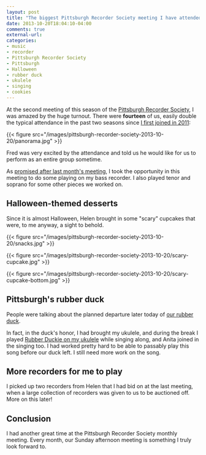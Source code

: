 ```yaml
---
layout: post
title: "The biggest Pittsburgh Recorder Society meeting I have attended in two years!!"
date: 2013-10-20T18:04:10-04:00
comments: true
external-url:
categories:
- music
- recorder
- Pittsburgh Recorder Society
- Pittsburgh
- Halloween
- rubber duck
- ukulele
- singing
- cookies
---
```

At the second meeting of this season of the [Pittsburgh Recorder Society](http://www.facebook.com/PittsburghRecorderSociety), I was amazed by the huge turnout. There were **fourteen** of us, easily double the typical attendance in the past two seasons since [I first joined in 2011](/blog/2013/02/23/celebrating-two-years-of-playing-recorder/):

{{< figure src="/images/pittsburgh-recorder-society-2013-10-20/panorama.jpg" >}}

Fred was very excited by the attendance and told us he would like for us to perform as an entire group sometime.

As [promised after last month's meeting](/blog/2013/09/15/new-goals-for-a-new-season-of-the-pittsburgh-recorder-society/), I took the opportunity in this meeting to do some playing on my bass recorder. I also played tenor and soprano for some other pieces we worked on.

## Halloween-themed desserts

Since it is almost Halloween, Helen brought in some "scary" cupcakes that were, to me anyway, a sight to behold.

{{< figure src="/images/pittsburgh-recorder-society-2013-10-20/snacks.jpg" >}}

{{< figure src="/images/pittsburgh-recorder-society-2013-10-20/scary-cupcake.jpg" >}}

{{< figure src="/images/pittsburgh-recorder-society-2013-10-20/scary-cupcake-bottom.jpg" >}}

## Pittsburgh's rubber duck

People were talking about the planned departure later today of [our rubber duck](http://www.facebook.com/RubberDuckPittsburghPa).

In fact, in the duck's honor, I had brought my ukulele, and during the break I played [Rubber Duckie on my ukulele](/blog/2013/10/02/rubber-duckie-and-steel-city-ukuleles-rehearsal/) while singing along, and Anita joined in the singing too. I had worked pretty hard to be able to passably play this song before our duck left. I still need more work on the song.

## More recorders for me to play

I picked up two recorders from Helen that I had bid on at the last meeting, when a large collection of recorders was given to us to be auctioned off. More on this later!

## Conclusion

I had another great time at the Pittsburgh Recorder Society monthly meeting. Every month, our Sunday afternoon meeting is something I truly look forward to.

